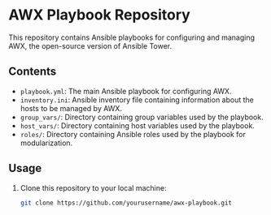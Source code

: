 # AWX Playbook Repository

This repository contains Ansible playbooks for configuring and managing AWX, the open-source version of Ansible Tower.

## Contents

- `playbook.yml`: The main Ansible playbook for configuring AWX.
- `inventory.ini`: Ansible inventory file containing information about the hosts to be managed by AWX.
- `group_vars/`: Directory containing group variables used by the playbook.
- `host_vars/`: Directory containing host variables used by the playbook.
- `roles/`: Directory containing Ansible roles used by the playbook for modularization.

## Usage

1. Clone this repository to your local machine:

   ```bash
   git clone https://github.com/yourusername/awx-playbook.git
